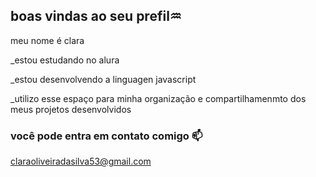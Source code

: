 ## boas vindas ao seu prefil♒

meu nome é clara

_estou estudando no alura

_estou desenvolvendo a linguagen javascript

_utilizo esse espaço para minha organização e compartilhamenmto dos meus projetos desenvolvidos

### você pode entra em contato comigo 📫

claraoliveiradasilva53@gmail.com
